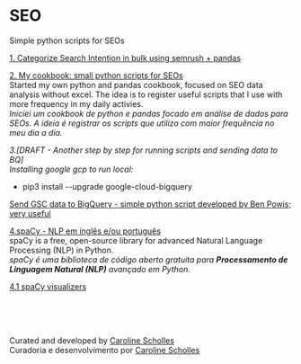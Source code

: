 # SEO
Simple python scripts for SEOs

[1. Categorize Search Intention in bulk using semrush + pandas](https://github.com/cscholles/SEO/blob/master/Categorize_search_intention_in_bulk_using_semrush_and_pandas.ipynb)

[2. My cookbook: small python scripts for SEOs](https://github.com/cscholles/SEO/blob/master/Cookbook_Small_scripts_for_SEOs_to_avoid_excel.ipynb)
</br>
Started my own python and pandas cookbook, focused on SEO data analysis without excel. The idea is to register useful scripts that I use with more frequency in my daily activies.
</br>
*Iniciei um cookbook de python e pandas focado em análise de dados para SEOs. A ideia é registrar os scripts que utilizo com maior frequência no meu dia a dia.*


*3.[DRAFT - Another step by step for running scripts and sending data to BQ]*
</br>*Installing google gcp to run local:*

* pip3 install --upgrade google-cloud-bigquery

[Send GSC data to BigQuery - simple python script developed by Ben Powis; very useful](https://github.com/benpowis/search-console-bq)

[4.spaCy - NLP em inglês e/ou português](https://spacy.io/usage/spacy-101)
</br>
spaCy is a free, open-source library for advanced Natural Language Processing (NLP) in Python.
</br>
*spaCy é uma biblioteca de código aberto gratuita para **Processamento de Linguagem Natural (NLP)** avançado em Python.*

[4.1 spaCy visualizers](https://spacy.io/usage/visualizers)


</br></br></br>

Curated and developed by [Caroline Scholles](https://carolinescholles.com/)
</br>Curadoria e desenvolvimento por [Caroline Scholles](https://carolinescholles.com/br/)

